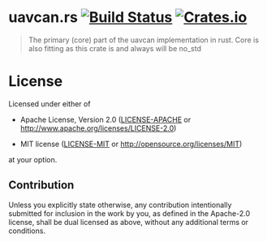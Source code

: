 # uavcan.rs [![Build Status](https://travis-ci.org/UAVCAN/uavcan.rs.svg?branch=master)](https://travis-ci.org/UAVCAN/uavcan.rs) [![Crates.io](https://img.shields.io/crates/UAVCAN/uavcan-core.svg)](https://crates.io/crates/uavcan-core)

> The primary (core) part of the uavcan implementation in rust. Core is also fitting as this crate is and always will be no_std

# License

Licensed under either of

- Apache License, Version 2.0 ([LICENSE-APACHE](LICENSE-APACHE) or
  http://www.apache.org/licenses/LICENSE-2.0)

- MIT license ([LICENSE-MIT](LICENSE-MIT) or http://opensource.org/licenses/MIT)

at your option.

## Contribution

Unless you explicitly state otherwise, any contribution intentionally submitted
for inclusion in the work by you, as defined in the Apache-2.0 license, shall be
dual licensed as above, without any additional terms or conditions.

